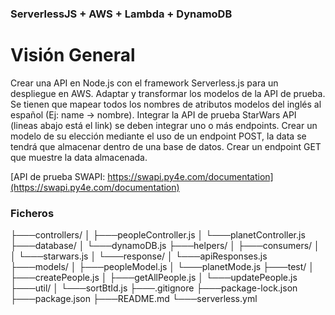 ### ServerlessJS + AWS + Lambda + DynamoDB

# Visión General

Crear una API en Node.js con el framework Serverless.js para un despliegue en AWS.
Adaptar y transformar los modelos de la API de prueba. Se tienen que mapear todos los nombres de atributos modelos del inglés al español (Ej: name -> nombre).
Integrar la API de prueba StarWars API (lineas abajo está el link) se deben integrar uno o más endpoints.
Crear un modelo de su elección mediante el uso de un endpoint POST, la data se tendrá que almacenar dentro de una base de datos.
Crear un endpoint GET que muestre la data almacenada.

[API de prueba SWAPI: https://swapi.py4e.com/documentation](https://swapi.py4e.com/documentation)

### Ficheros

├───controllers/
│   ├───peopleController.js
│   └───planetController.js
├───database/
│   └───dynamoDB.js
├───helpers/
│   ├───consumers/
│   │   └───starwars.js
│   └───response/
│       └───apiResponses.js
├───models/
│   ├───peopleModel.js
│   └───planetMode.js
├───test/
│   ├───createPeople.js
│   ├───getAllPeople.js
│   └───updatePeople.js
├───util/
│   └───sortBtId.js
├───.gitignore
├───package-lock.json
├───package.json
├───README.md
└───serverless.yml




